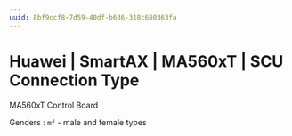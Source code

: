```yaml
---
uuid: 8bf9ccf8-7d59-40df-b636-318c680363fa
---
```

# Huawei | SmartAX | MA560xT | SCU Connection Type

MA560xT Control Board

Genders
: `mf` - male and female types
